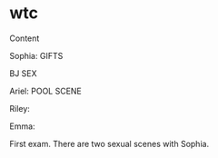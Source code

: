 # wtc

Content

Sophia:
GIFTS

BJ
SEX

Ariel:
POOL SCENE

Riley:

Emma:

First exam.
There are two sexual scenes with Sophia.
